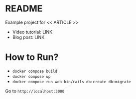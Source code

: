 # README

Example project for << ARTICLE >>

- Video tutorial: LINK
- Blog post: LINK

# How to Run?

- `docker compose build`
- `docker compose up`
- `docker compose run web bin/rails db:create db:migrate`

Go to `http://localhost:3000` 
